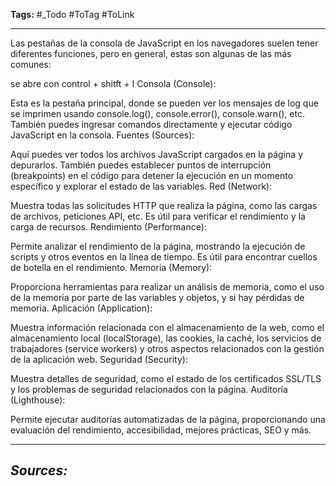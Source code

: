 **Tags:** #_Todo
#ToTag #ToLink 
- - -
Las pestañas de la consola de JavaScript en los navegadores suelen tener diferentes funciones, pero en general, estas son algunas de las más comunes:

se abre con control + shitft + I
Consola (Console):

Esta es la pestaña principal, donde se pueden ver los mensajes de log que se imprimen usando console.log(), console.error(), console.warn(), etc.
También puedes ingresar comandos directamente y ejecutar código JavaScript en la consola.
Fuentes (Sources):

Aquí puedes ver todos los archivos JavaScript cargados en la página y depurarlos. También puedes establecer puntos de interrupción (breakpoints) en el código para detener la ejecución en un momento específico y explorar el estado de las variables.
Red (Network):

Muestra todas las solicitudes HTTP que realiza la página, como las cargas de archivos, peticiones API, etc. Es útil para verificar el rendimiento y la carga de recursos.
Rendimiento (Performance):

Permite analizar el rendimiento de la página, mostrando la ejecución de scripts y otros eventos en la línea de tiempo. Es útil para encontrar cuellos de botella en el rendimiento.
Memoria (Memory):

Proporciona herramientas para realizar un análisis de memoria, como el uso de la memoria por parte de las variables y objetos, y si hay pérdidas de memoria.
Aplicación (Application):

Muestra información relacionada con el almacenamiento de la web, como el almacenamiento local (localStorage), las cookies, la caché, los servicios de trabajadores (service workers) y otros aspectos relacionados con la gestión de la aplicación web.
Seguridad (Security):

Muestra detalles de seguridad, como el estado de los certificados SSL/TLS y los problemas de seguridad relacionados con la página.
Auditoría (Lighthouse):

Permite ejecutar auditorías automatizadas de la página, proporcionando una evaluación del rendimiento, accesibilidad, mejores prácticas, SEO y más.

- - - 
## ***Sources:***